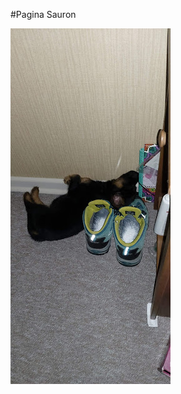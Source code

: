 #Pagina Sauron

![](https://github.com/mario-sanmartin/express-ejs/blob/main/public/img/suaron.jpg)
